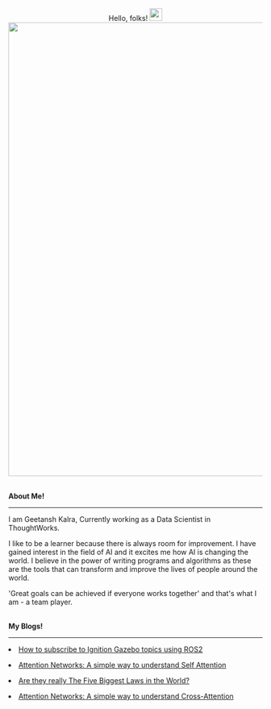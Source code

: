 <div align="center">
  Hello, folks! <img src="https://raw.githubusercontent.com/MartinHeinz/MartinHeinz/master/wave.gif" width="25"/>
</div>

<div id="header" align="center">
  <img src="https://ganda.com/wp-content/uploads/2017/05/robot-gif-3-1.gif" width="900"/>
</div>

<br>

<b>About Me!</b>
<hr>
<p>
I am Geetansh Kalra, Currently working as a Data Scientist in ThoughtWorks.

I like to be a learner because there is always room for improvement.
I have gained interest in the field of AI and it excites me how AI is changing the world. I believe in the power of writing programs and algorithms as these are the tools that can transform and improve the lives of people around the world.


'Great goals can be achieved if everyone works together' and that's what I am - a team player.
</p>

<br>
<b>My Blogs!</b>
<hr>
<a href="https://medium.com/@geetkal67/how-to-subscribe-to-ignition-gazebo-topics-using-ros2-8bcff7a0242e"><li> How to subscribe to Ignition Gazebo topics using ROS2 </li> </a>

<a href="https://medium.com/@geetkal67/attention-networks-a-simple-way-to-understand-self-attention-f5fb363c736d"><li> Attention Networks: A simple way to understand Self Attention </li> </a>

<a href="https://medium.com/@geetkal67/are-they-really-the-five-biggest-laws-in-the-world-fc7dc0a199b0"><li> Are they really The Five Biggest Laws in the World? </li> </a>

<a href="https://medium.com/@geetkal67/attention-networks-a-simple-way-to-understand-cross-attention-3b396266d82e"><li> Attention Networks: A simple way to understand Cross-Attention </li> </a>


<!--
**geetanshkalra20/geetanshkalra20** is a ✨ _special_ ✨ repository because its `README.md` (this file) appears on your GitHub profile.


Here are some ideas to get you started:

- 🔭 I’m currently working on ...
- 🌱 I’m currently learning ...
- 👯 I’m looking to collaborate on ...
- 🤔 I’m looking for help with ...
- 💬 Ask me about ...
- 📫 How to reach me: ...
- 😄 Pronouns: ...
- ⚡ Fun fact: ...
-->
